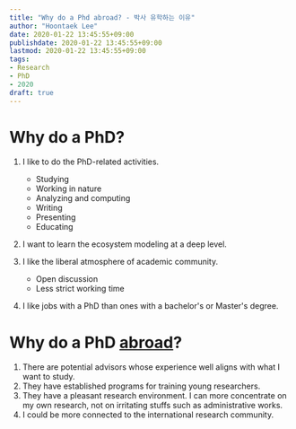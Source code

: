 ```yaml
---
title: "Why do a Phd abroad? - 박사 유학하는 이유"
author: "Hoontaek Lee"
date: 2020-01-22 13:45:55+09:00
publishdate: 2020-01-22 13:45:55+09:00
lastmod: 2020-01-22 13:45:55+09:00
tags:
- Research
- PhD
- 2020
draft: true
---
```




# Why do a PhD?

1. I like to do the PhD-related activities.
   - Studying
   - Working in nature
   - Analyzing and computing
   - Writing
   - Presenting
   - Educating

2. I want to learn the ecosystem modeling at a deep level.
3. I like the liberal atmosphere of academic community.
   - Open discussion
   - Less strict working time
4. I like jobs with a PhD than ones with a bachelor's or Master's degree.



# Why do a PhD <u>abroad</u>?

1. There are potential advisors whose experience well aligns with what I want to study.
2. They have established programs for training young researchers.
3. They have a pleasant research environment. I can more concentrate on my own research, not on irritating stuffs such as administrative works.
4. I could be more connected to the international research community.


